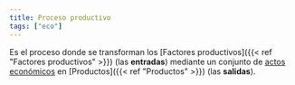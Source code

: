 ```yaml
---
title: Proceso productivo
tags: ["eco"]
---
```

Es el proceso donde se transforman los [Factores productivos]({{< ref "Factores productivos" >}}) (las **entradas**) mediante un conjunto de [actos económicos](#) en [Productos]({{< ref "Productos" >}}) (las **salidas**).

